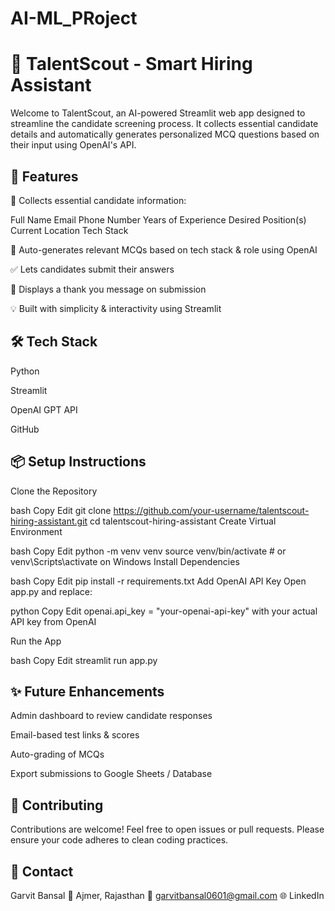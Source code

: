 # AI-ML_PRoject

# 🌟 TalentScout - Smart Hiring Assistant

Welcome to TalentScout, an AI-powered Streamlit web app designed to streamline the candidate screening process. It collects essential candidate details and automatically generates personalized MCQ questions based on their input using OpenAI's API.

## 🚀 Features
📝 Collects essential candidate information:

Full Name
Email
Phone Number
Years of Experience
Desired Position(s)
Current Location
Tech Stack

🤖 Auto-generates relevant MCQs based on tech stack & role using OpenAI

✅ Lets candidates submit their answers

🎉 Displays a thank you message on submission

💡 Built with simplicity & interactivity using Streamlit


## 🛠️ Tech Stack
Python

Streamlit

OpenAI GPT API

GitHub

## 📦 Setup Instructions
Clone the Repository

bash
Copy
Edit
git clone https://github.com/your-username/talentscout-hiring-assistant.git
cd talentscout-hiring-assistant
Create Virtual Environment

bash
Copy
Edit
python -m venv venv
source venv/bin/activate  # or venv\Scripts\activate on Windows
Install Dependencies

bash
Copy
Edit
pip install -r requirements.txt
Add OpenAI API Key
Open app.py and replace:

python
Copy
Edit
openai.api_key = "your-openai-api-key"
with your actual API key from OpenAI

Run the App

bash
Copy
Edit
streamlit run app.py
## ✨ Future Enhancements
Admin dashboard to review candidate responses

Email-based test links & scores

Auto-grading of MCQs

Export submissions to Google Sheets / Database

## 🙌 Contributing
Contributions are welcome! Feel free to open issues or pull requests.
Please ensure your code adheres to clean coding practices.

## 📩 Contact
Garvit Bansal
📍 Ajmer, Rajasthan
📧 garvitbansal0601@gmail.com
🌐 LinkedIn

